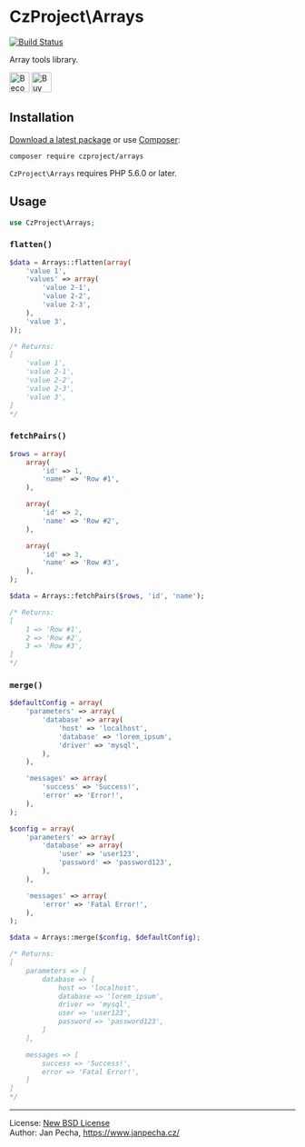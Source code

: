 
# CzProject\Arrays

[![Build Status](https://travis-ci.org/czproject/arrays.svg?branch=master)](https://travis-ci.org/czproject/arrays)

Array tools library.

<a href="https://www.patreon.com/bePatron?u=9680759"><img src="https://c5.patreon.com/external/logo/become_a_patron_button.png" alt="Become a Patron!" height="35"></a>
<a href="https://www.paypal.me/janpecha/1eur"><img src="https://buymecoffee.intm.org/img/button-paypal-white.png" alt="Buy me a coffee" height="35"></a>


## Installation

[Download a latest package](https://github.com/czproject/arrays/releases) or use [Composer](http://getcomposer.org/):

```
composer require czproject/arrays
```

`CzProject\Arrays` requires PHP 5.6.0 or later.


## Usage


``` php
use CzProject\Arrays;

```

### `flatten()`

``` php
$data = Arrays::flatten(array(
	'value 1',
	'values' => array(
		'value 2-1',
		'value 2-2',
		'value 2-3',
	),
	'value 3',
));

/* Returns:
[
	'value 1',
	'value 2-1',
	'value 2-2',
	'value 2-3',
	'value 3',
]
*/
```


### `fetchPairs()`

``` php
$rows = array(
	array(
		'id' => 1,
		'name' => 'Row #1',
	),

	array(
		'id' => 2,
		'name' => 'Row #2',
	),

	array(
		'id' => 3,
		'name' => 'Row #3',
	),
);

$data = Arrays::fetchPairs($rows, 'id', 'name');

/* Returns:
[
	1 => 'Row #1',
	2 => 'Row #2',
	3 => 'Row #3',
]
*/
```


### `merge()`

``` php
$defaultConfig = array(
	'parameters' => array(
		'database' => array(
			'host' => 'localhost',
			'database' => 'lorem_ipsum',
			'driver' => 'mysql',
		),
	),

	'messages' => array(
		'success' => 'Success!',
		'error' => 'Error!',
	),
);

$config = array(
	'parameters' => array(
		'database' => array(
			'user' => 'user123',
			'password' => 'password123',
		),
	),

	'messages' => array(
		'error' => 'Fatal Error!',
	),
);

$data = Arrays::merge($config, $defaultConfig);

/* Returns:
[
	parameters => [
		database => [
			host => 'localhost',
			database => 'lorem_ipsum',
			driver => 'mysql',
			user => 'user123',
			password => 'password123',
		]
	],

	messages => [
		success => 'Success!',
		error => 'Fatal Error!',
	]
]
*/
```

------------------------------

License: [New BSD License](license.md)
<br>Author: Jan Pecha, https://www.janpecha.cz/
